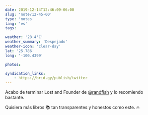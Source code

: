 ```yaml
---
date: 2019-12-14T12:46:09-06:00
slug: 'note/12-45-00'
type: 'notes'
lang: 'es'
tags:

weather: '28.4°C'
weather_summary: 'Despejado'
weather-icon: 'clear-day'
lat: '25.786'
long: '-100.4399'

photos:

syndication_links:
    - https://brid.gy/publish/twitter
---
```

Acabo de terminar Lost and Founder de <a href="https://twitter.com/@randfish">@randfish</a> y lo recomiendo bastante.

Quisiera más libros 📚 tan transparentes y honestos como este. 🔥 